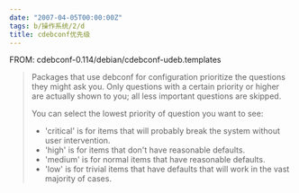 ```yaml
---
date: "2007-04-05T00:00:00Z"
tags: b/操作系统/2/d
title: cdebconf优先级
---
```


FROM: cdebconf-0.114/debian/cdebconf-udeb.templates

> Packages that use debconf for configuration prioritize the questions they might ask you. Only questions with a certain priority or higher are actually shown to you; all less important questions are skipped. 
> 
> You can select the lowest priority of question you want to see:
>   - 'critical' is for items that will probably break the system without user intervention.
>   - 'high' is for items that don't have reasonable defaults. 
>   - 'medium' is for normal items that have reasonable defaults.
>   - 'low' is for trivial items that have defaults that will work in the vast majority of cases.
